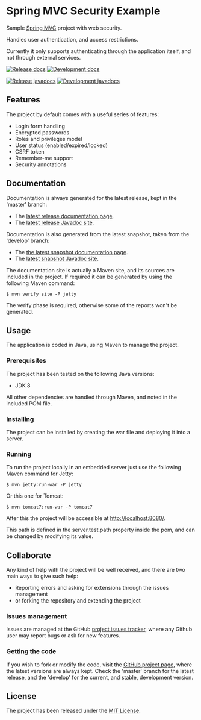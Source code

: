 # Spring MVC Security Example

Sample [Spring MVC][spring-mvc] project with web security.

Handles user authentication, and access restrictions.

Currently it only supports authenticating through the application itself, and not through external services.

[![Release docs](https://img.shields.io/badge/docs-release-blue.svg)][site-release]
[![Development docs](https://img.shields.io/badge/docs-develop-blue.svg)][site-develop]

[![Release javadocs](https://img.shields.io/badge/javadocs-release-blue.svg)][javadoc-release]
[![Development javadocs](https://img.shields.io/badge/javadocs-develop-blue.svg)][javadoc-develop]

## Features

The project by default comes with a useful series of features:

* Login form handling
* Encrypted passwords
* Roles and privileges model
* User status (enabled/expired/locked)
* CSRF token
* Remember-me support
* Security annotations

## Documentation

Documentation is always generated for the latest release, kept in the 'master' branch:

- The [latest release documentation page][site-release].
- The [latest release Javadoc site][javadoc-release].

Documentation is also generated from the latest snapshot, taken from the 'develop' branch:

- The [the latest snapshot documentation page][site-develop].
- The [latest snapshot Javadoc site][javadoc-develop].

The documentation site is actually a Maven site, and its sources are included in the project. If required it can be generated by using the following Maven command:

```
$ mvn verify site -P jetty
```

The verify phase is required, otherwise some of the reports won't be generated.

## Usage

The application is coded in Java, using Maven to manage the project.

### Prerequisites

The project has been tested on the following Java versions:
* JDK 8

All other dependencies are handled through Maven, and noted in the included POM file.

### Installing

The project can be installed by creating the war file and deploying it into a server.

### Running

To run the project locally in an embedded server just use the following Maven command for Jetty:

```
$ mvn jetty:run-war -P jetty
```

Or this one for Tomcat:

```
$ mvn tomcat7:run-war -P tomcat7
```

After this the project will be accessible at [http://localhost:8080/](http://localhost:8080/).

This path is defined in the server.test.path property inside the pom, and can be changed by modifying its value.

## Collaborate

Any kind of help with the project will be well received, and there are two main ways to give such help:

- Reporting errors and asking for extensions through the issues management
- or forking the repository and extending the project

### Issues management

Issues are managed at the GitHub [project issues tracker][issues], where any Github user may report bugs or ask for new features.

### Getting the code

If you wish to fork or modify the code, visit the [GitHub project page][scm], where the latest versions are always kept. Check the 'master' branch for the latest release, and the 'develop' for the current, and stable, development version.

## License

The project has been released under the [MIT License][license].

[issues]: https://github.com/bernardo-mg/spring-mvc-security-example/issues
[javadoc-develop]: http://docs.bernardomg.com/development/maven/spring-mvc-security-example/apidocs
[javadoc-release]: http://docs.bernardomg.com/maven/spring-mvc-security-example/apidocs
[license]: http://www.opensource.org/licenses/mit-license.php
[scm]: https://github.com/bernardo-mg/spring-mvc-security-example
[site-develop]: http://docs.bernardomg.com/development/maven/spring-mvc-security-example
[site-release]: http://docs.bernardomg.com/maven/spring-mvc-security-example

[spring-mvc]: https://spring.io
